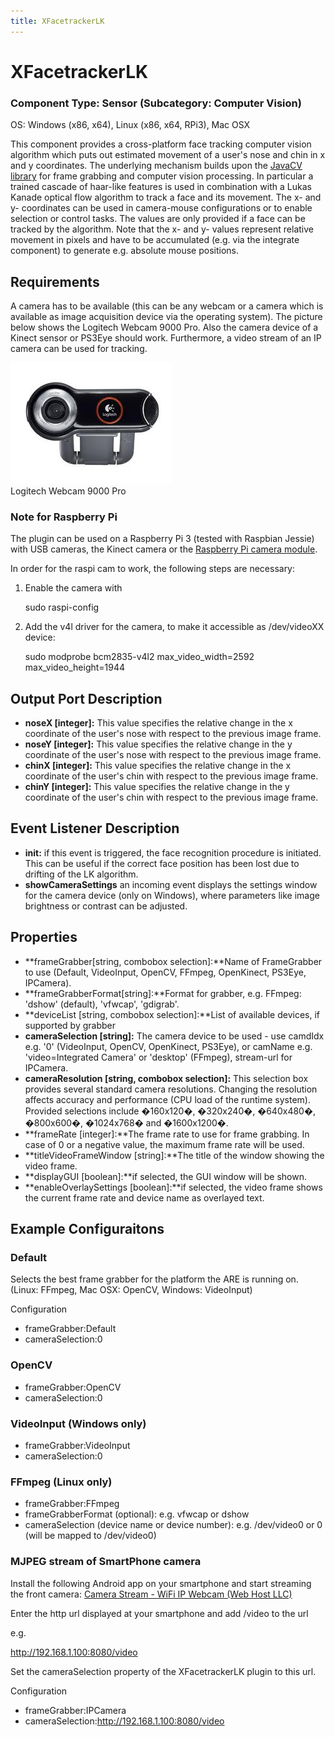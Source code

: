 ```yaml
---
title: XFacetrackerLK
---
```


# XFacetrackerLK

### Component Type: Sensor (Subcategory: Computer Vision)

OS: Windows (x86, x64), Linux (x86, x64, RPi3), Mac OSX

This component provides a cross-platform face tracking computer vision algorithm which puts out estimated movement of a user's nose and chin in x and y coordinates. The underlying mechanism builds upon the [JavaCV library](https://github.com/bytedeco/javacv) for frame grabbing and computer vision processing. In particular a trained cascade of haar-like features is used in combination with a Lukas Kanade optical flow algorithm to track a face and its movement. The x- and y- coordinates can be used in camera-mouse configurations or to enable selection or control tasks. The values are only provided if a face can be tracked by the algorithm. Note that the x- and y- values represent relative movement in pixels and have to be accumulated (e.g. via the integrate component) to generate e.g. absolute mouse positions.

## Requirements

A camera has to be available (this can be any webcam or a camera which is available as image acquisition device via the operating system). The picture below shows the Logitech Webcam 9000 Pro. Also the camera device of a Kinect sensor or PS3Eye should work. Furthermore, a video stream of an IP camera can be used for tracking.

![Logitech Webcam 9000 Pro](./img/webcam.jpg "Logitech Webcam 9000 Pro")  
Logitech Webcam 9000 Pro

### Note for Raspberry Pi

The plugin can be used on a Raspberry Pi 3 (tested with Raspbian Jessie) with USB cameras, the Kinect camera or the [Raspberry Pi camera module](https://www.raspberrypi.org/products/camera-module-v2/).

In order for the raspi cam to work, the following steps are necessary:

1.  Enable the camera with

    sudo raspi-config

2.  Add the v4l driver for the camera, to make it accessible as /dev/videoXX device:

    sudo modprobe bcm2835-v4l2 max_video_width=2592 max_video_height=1944

## Output Port Description

- **noseX \[integer\]:** This value specifies the relative change in the x coordinate of the user's nose with respect to the previous image frame.
- **noseY \[integer\]:** This value specifies the relative change in the y coordinate of the user's nose with respect to the previous image frame.
- **chinX \[integer\]:** This value specifies the relative change in the x coordinate of the user's chin with respect to the previous image frame.
- **chinY \[integer\]:** This value specifies the relative change in the y coordinate of the user's chin with respect to the previous image frame.

## Event Listener Description

- **init:** if this event is triggered, the face recognition procedure is initiated. This can be useful if the correct face position has been lost due to drifting of the LK algorithm.
- **showCameraSettings** an incoming event displays the settings window for the camera device (only on Windows), where parameters like image brightness or contrast can be adjusted.

## Properties

- **frameGrabber\[string, combobox selection\]:**Name of FrameGrabber to use (Default, VideoInput, OpenCV, FFmpeg, OpenKinect, PS3Eye, IPCamera).
- **frameGrabberFormat\[string\]:**Format for grabber, e.g. FFmpeg: 'dshow' (default), 'vfwcap', 'gdigrab'.
- **deviceList \[string, combobox selection\]:**List of available devices, if supported by grabber
- **cameraSelection \[string\]:** The camera device to be used - use camdIdx e.g. '0' (VideoInput, OpenCV, OpenKinect, PS3Eye), or camName e.g. 'video=Integrated Camera' or 'desktop' (FFmpeg), stream-url for IPCamera.
- **cameraResolution \[string, combobox selection\]:** This selection box provides several standard camera resolutions. Changing the resolution affects accuracy and performance (CPU load of the runtime system). Provided selections include �160x120�, �320x240�, �640x480�, �800x600�, �1024x768� and �1600x1200�.
- **frameRate \[integer\]:**The frame rate to use for frame grabbing. In case of 0 or a negative value, the maximum frame rate will be used.
- **titleVideoFrameWindow \[string\]:**The title of the window showing the video frame.
- **displayGUI \[boolean\]:**if selected, the GUI window will be shown.
- **enableOverlaySettings \[boolean\]:**if selected, the video frame shows the current frame rate and device name as overlayed text.

## Example Configuraitons

### Default

Selects the best frame grabber for the platform the ARE is running on. (Linux: FFmpeg, Mac OSX: OpenCV, Windows: VideoInput)

Configuration

- frameGrabber:Default
- cameraSelection:0

### OpenCV

- frameGrabber:OpenCV
- cameraSelection:0

### VideoInput (Windows only)

- frameGrabber:VideoInput
- cameraSelection:0

### FFmpeg (Linux only)

- frameGrabber:FFmpeg
- frameGrabberFormat (optional): e.g. vfwcap or dshow
- cameraSelection (device name or device number): e.g. /dev/video0 or 0 (will be mapped to /dev/video0)

### MJPEG stream of SmartPhone camera

Install the following Android app on your smartphone and start streaming the front camera: [Camera Stream - WiFi IP Webcam (Web Host LLC)](https://play.google.com/store/apps/details?id=com.vinternete.camerastream)

Enter the http url displayed at your smartphone and add /video to the url

e.g.

http://192.168.1.100:8080/video

Set the cameraSelection property of the XFacetrackerLK plugin to this url.

Configuration

- frameGrabber:IPCamera
- cameraSelection:http://192.168.1.100:8080/video
